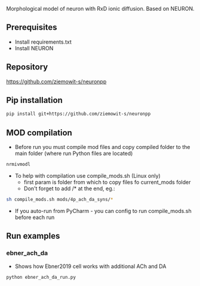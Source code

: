 Morphological model of neuron with RxD ionic diffusion. Based on NEURON.

## Prerequisites

* Install requirements.txt
* Install NEURON

## Repository

https://github.com/ziemowit-s/neuronpp

## Pip installation
```bash
pip install git+https://github.com/ziemowit-s/neuronpp
```
## MOD compilation
* Before run you must compile mod files and copy compiled folder to the main folder (where run Python files are located)
```bash
nrmivmodl
```

* To help with compilation use compile_mods.sh (Linux only)
  * first param is folder from which to copy files fo current_mods folder
  * Don't forget to add /* at the end, eg.:
```bash
sh compile_mods.sh mods/4p_ach_da_syns/*
``` 
  * If you auto-run from PyCharm - you can config to run compile_mods.sh before each run


## Run examples

### ebner_ach_da
* Shows how Ebner2019 cell works with additional ACh and DA 
```bash
python ebner_ach_da_run.py
```